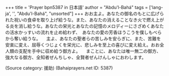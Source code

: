 +++
title = 'Prayer bpn5387 in 日本語'
author = "Abdu'l-Bahá"
tags = ['lang-ja', '', "Abdu'l-Bahá", "unsorted"]
+++
おお主よ。あなたの御名のもとに広げられた祝いの食卓を取り上げ給うな。また、あなたの消えることなき火で燃え上がる炎を消し給うな。あなたの栄光とあなたの記憶のメロディーにさざめくあなたの活水かっすいの流れを止め給わず、　あなたの愛の芳香ほうこうを僕しもべらから奪い給うな。
　主よ、あなたの聖者らの苦しみを安らぎに、また、苦難を安楽に変え、屈辱くつじょくを栄光に、悲しみを至上の喜びに変え給え。おお全人類の支配を手中に収め給う御方よ。
　まことに、あなたは唯一無二の御方、強大なる御方、全知者ぜんちしゃ、全賢者ぜんけんしゃにおわします。

(Source category: 援助)
(Bahaiprayers.net ID: 5387)
